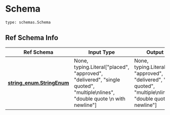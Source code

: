# Schema
```
type: schemas.Schema
```

## Ref Schema Info
Ref Schema | Input Type | Output Type
---------- | ---------- | -----------
[**string_enum.StringEnum**](../../../../../../../../../components/schema/string_enum.md) | None, typing.Literal["placed", "approved", "delivered", "single quoted", "multiple\nlines", "double quote \n with newline"] | None, typing.Literal["placed", "approved", "delivered", "single quoted", "multiple\nlines", "double quote \n with newline"]
